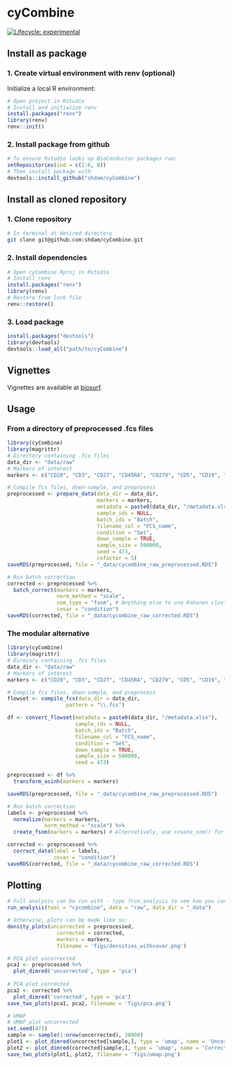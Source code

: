 
<!-- README.md is generated from README.Rmd. Please edit that file -->

# cyCombine

<!-- badges: start -->

[![Lifecycle:
experimental](https://img.shields.io/badge/lifecycle-experimental-orange.svg)](https://www.tidyverse.org/lifecycle/#experimental)
<!-- badges: end -->

<!-- ## Clone github repository -->

<!-- ``` {sh, eval = FALSE} -->

<!-- # Run in terminal -->

<!-- git clone git@github.com:shdam/cyCombine.git -->

<!-- ``` -->

<!-- ## Restore renv library -->

<!-- ``` {r, eval = FALSE} -->

<!-- # Open project in Rstudio -->

<!-- # Install renv and restore library -->

<!-- install.packages("renv") -->

<!-- library(renv) -->

<!-- renv::restore() -->

<!-- ``` -->

## Install as package

### 1\. Create virtual environment with renv (optional)

Initialize a local R environment:

``` r
# Open project in Rstudio
# Install and initialize renv 
install.packages("renv")
library(renv)
renv::init()
```

### 2\. Install package from github

``` r
# To ensure Rstudio looks up BioConductor packages run:
setRepositories(ind = c(1:6, 8))
# Then install package with
devtools::install_github("shdam/cyCombine")
```

## Install as cloned repository

### 1\. Clone repository

``` sh
# In terminal at desired directory
git clone git@github.com:shdam/cyCombine.git
```

### 2\. Install dependencies

``` r
# Open cyCombine.Rproj in Rstudio
# Install renv
install.packages("renv")
library(renv)
# Restore from lock file
renv::restore()
```

### 3\. Load package

``` r
install.packages("devtools")
library(devtools)
devtools::load_all("path/to/cyCombine")
```

## Vignettes

Vignettes are available at [biosurf](https://biosurf.org/cyCombine).

## Usage

### From a directory of preprocessed .fcs files

``` r
library(cyCombine)
library(magrittr)
# Directory containing .fcs files
data_dir <- "data/raw"
# Markers of interest
markers <- c("CD20", "CD3", "CD27", "CD45RA", "CD279", "CD5", "CD19", "CD14", "CD45RO", "GranzymeA", "GranzymeK", "FCRL6", "CD355", "CD152", "CD69", "CD33", "CD4", "CD337", "CD8", "CD197", "LAG3", "CD56", "CD137", "CD161", "FoxP3", "CD80", "CD270", "CD275", "CD134", "CD278", "CD127", "KLRG1", "CD25", "HLADR", "TBet", "XCL1")

# Compile fcs files, down-sample, and preprocess
preprocessed <- prepare_data(data_dir = data_dir,
                             markers = markers,
                             metadata = paste0(data_dir, "/metadata.xlsx"), # Can also be .csv file or data.frame object
                             sample_ids = NULL,
                             batch_ids = "Batch",
                             filename_col = "FCS_name",
                             condition = "Set",
                             down_sample = TRUE,
                             sample_size = 500000,
                             seed = 473,
                             cofactor = 5) 
saveRDS(preprocessed, file = "_data/cycombine_raw_preprocessed.RDS")

# Run batch correction
corrected <- preprocessed %>%
  batch_correct(markers = markers,
                norm_method = "scale",
                som_type = "fsom", # Anything else to use Kohonen clustering method
                covar = "condition")
saveRDS(corrected, file = "_data/cycombine_raw_corrected.RDS")
```

### The modular alternative

``` r
library(cyCombine)
library(magrittr)
# Direcory containing .fcs files
data_dir <- "data/raw"
# Markers of interest
markers <- c("CD20", "CD3", "CD27", "CD45RA", "CD279", "CD5", "CD19", "CD14", "CD45RO", "GranzymeA", "GranzymeK", "FCRL6", "CD355", "CD152", "CD69", "CD33", "CD4", "CD337", "CD8", "CD197", "LAG3", "CD56", "CD137", "CD161", "FoxP3", "CD80", "CD270", "CD275", "CD134", "CD278", "CD127", "KLRG1", "CD25", "HLADR", "TBet", "XCL1")

# Compile fcs files, down-sample, and preprocess
flowset <- compile_fcs(data_dir = data_dir,
                   pattern = "\\.fcs")

df <- convert_flowset(metadata = paste0(data_dir, "/metadata.xlsx"),
                      sample_ids = NULL,
                      batch_ids = "Batch",
                      filename_col = "FCS_name",
                      condition = "Set",
                      down_sample = TRUE,
                      sample_size = 500000,
                      seed = 473)

preprocessed <- df %>% 
  transform_asinh(markers = markers)

saveRDS(preprocessed, file = "_data/cycombine_raw_preprocessed.RDS")

# Run batch correction
labels <- preprocessed %>%
  normalize(markers = markers,
            norm_method = "scale") %>%
  create_fsom(markers = markers) # Alternatively, use create_som() for Kohonen clustering method

corrected <- preprocessed %>%
  correct_data(label = labels,
               covar = "condition")
saveRDS(corrected, file = "_data/cycombine_raw_corrected.RDS")
```

<!-- ### From a flowset -->

<!-- ```{r, eval = FALSE} -->

<!-- library(cyCombine) -->

<!-- library(magrittr) -->

<!-- # Load data -->

<!-- # Should contain the flowset, sample_ids, batch_ids, and markers of interest -->

<!-- load("data/flowset.Rdata") -->

<!-- # Convert flowset to workable datafram and transform data -->

<!-- preprocessed <- flowset %>% -->

<!--   convert_flowset(batch_ids = batch_ids, -->

<!--                   sample_ids = sample_ids, -->

<!--                   down_sample = TRUE, -->

<!--                   sample_size = 100000, -->

<!--                   seed = 473) %>%  -->

<!--   transform_asinh(markers = markers) -->

<!-- # Run batch correction -->

<!-- corrected <- preprocessed %>% -->

<!--   batch_correct(seed = 473) -->

<!-- ``` -->

## Plotting

``` r
# Full analysis can be run with - type ?run_analysis to see how you can modify the analysis
run_analysis(tool = "cycombine", data = "raw", data_dir = "_data")

# Otherwise, plots can be made like so:
density_plots(uncorrected = preprocessed,
                corrected = corrected,
                markers = markers,
                filename = 'figs/densities_withcovar.png')

# PCA plot uncorrected
pca1 <- preprocessed %>%
  plot_dimred('uncorrected', type = 'pca')
  
# PCA plot corrected
pca2 <- corrected %>%
  plot_dimred('corrected', type = 'pca')
save_two_plots(pca1, pca2, filename = 'figs/pca.png')

# UMAP
# UMAP plot uncorrected
set.seed(473)
sample <- sample(1:nrow(uncorrected), 20000)
plot1 <- plot_dimred(uncorrected[sample,], type = 'umap', name = 'Uncorrected')
plot2 <- plot_dimred(corrected[sample,], type = 'umap', name = 'Corrected')
save_two_plots(plot1, plot2, filename = 'figs/umap.png')
```
